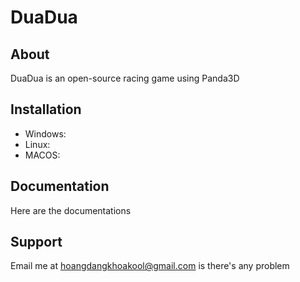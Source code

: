 # DuaDua
## About
DuaDua is an open-source racing game using Panda3D
## Installation
- Windows:
- Linux:
- MACOS:
## Documentation
Here are the documentations
## Support
Email me at hoangdangkhoakool@gmail.com is there's any problem
